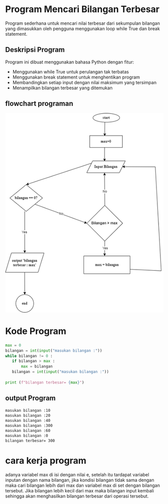 # Program Mencari Bilangan Terbesar
Program sederhana untuk mencari nilai terbesar dari sekumpulan bilangan yang dimasukkan oleh pengguna menggunakan loop while True dan break statement.
## Deskripsi Program
Program ini dibuat menggunakan bahasa Python dengan fitur:

- Menggunakan while True untuk perulangan tak terbatas
- Menggunakan break statement untuk menghentikan program
- Membandingkan setiap input dengan nilai maksimum yang tersimpan
- Menampilkan bilangan terbesar yang ditemukan

## flowchart programan
  ![Flowchart](flowchart.png)

  # Kode Program
 ```python
max = 0
bilangan = int(input("masukan bilangan :"))
while bilangan != 0 :
    if bilangan > max :
        max = bilangan
    bilangan = int(input("masukan bilangan :"))

print (f"bilangan terbesar= {max}")
```

## output Program
````
masukan bilangan :10
masukan bilangan :20
masukan bilangan :40
masukan bilangan :300
masukan bilangan :60
masukan bilangan :0
bilangan terbesar= 300
````

# cara kerja program
adanya variabel max di isi dengan nilai e, 
setelah itu tardapat variabel inputan dengan nama bilangan, 
jika kondisi bilangan tidak sama dengan maka cari bilangan lebih dari max dan variabel max di set dengan bilangan tersebut. 
Jika bilangan lebih kecil dari max maka bilangan input kembali sehingga akan menghasilkan bilangan terbesar dari operasi tersebut.
